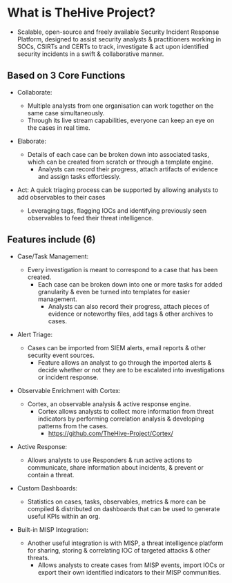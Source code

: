 # What is TheHive Project?

- Scalable, open-source and freely available Security Incident Response Platform, designed to assist security analysts & practitioners working in SOCs, CSIRTs and CERTs to track, investigate & act upon identified security incidents in a swift & collaborative manner.

## Based on 3 Core Functions

- Collaborate:
  - Multiple analysts from one organisation can work together on the same case simultaneously.
  - Through its live stream capabilities, everyone can keep an eye on the cases in real time.

- Elaborate:
  - Details of each case can be broken down into associated tasks, which can be created from scratch or through a template engine.
    - Analysts can record their progress, attach artifacts of evidence and assign tasks effortlessly.
  
- Act: A quick triaging process can be supported by allowing analysts to add observables to their cases
  - Leveraging tags, flagging IOCs and identifying previously seen observables to feed their threat intelligence.

## Features include (6)

- Case/Task Management:
  - Every investigation is meant to correspond to a case that has been created.
    - Each case can be broken down into one or more tasks for added granularity & even be turned into templates for easier management. 
      - Analysts can also record their progress, attach pieces of evidence or noteworthy files, add tags & other archives to cases.
  
- Alert Triage:
  - Cases can be imported from SIEM alerts, email reports & other security event sources. 
    - Feature allows an analyst to go through the imported alerts & decide whether or not they are to be escalated into investigations or incident response.

- Observable Enrichment with Cortex:
  - Cortex, an observable analysis & active response engine.
    - Cortex allows analysts to collect more information from threat indicators by performing correlation analysis & developing patterns from the cases.
      - <https://github.com/TheHive-Project/Cortex/>
  
- Active Response:
  - Allows analysts to use Responders & run active actions to communicate, share information about incidents, & prevent or contain a threat.

- Custom Dashboards:
  - Statistics on cases, tasks, observables, metrics & more can be compiled & distributed on dashboards that can be used to generate useful KPIs within an org.

- Built-in MISP Integration:
  - Another useful integration is with MISP, a threat intelligence platform for sharing, storing & correlating IOC of targeted attacks & other threats.
    - Allows analysts to create cases from MISP events, import IOCs or export their own identified indicators to their MISP communities.
